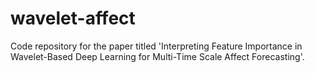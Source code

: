 # wavelet-affect
Code repository for the paper titled 'Interpreting Feature Importance in Wavelet-Based Deep Learning for Multi-Time Scale Affect Forecasting'.
